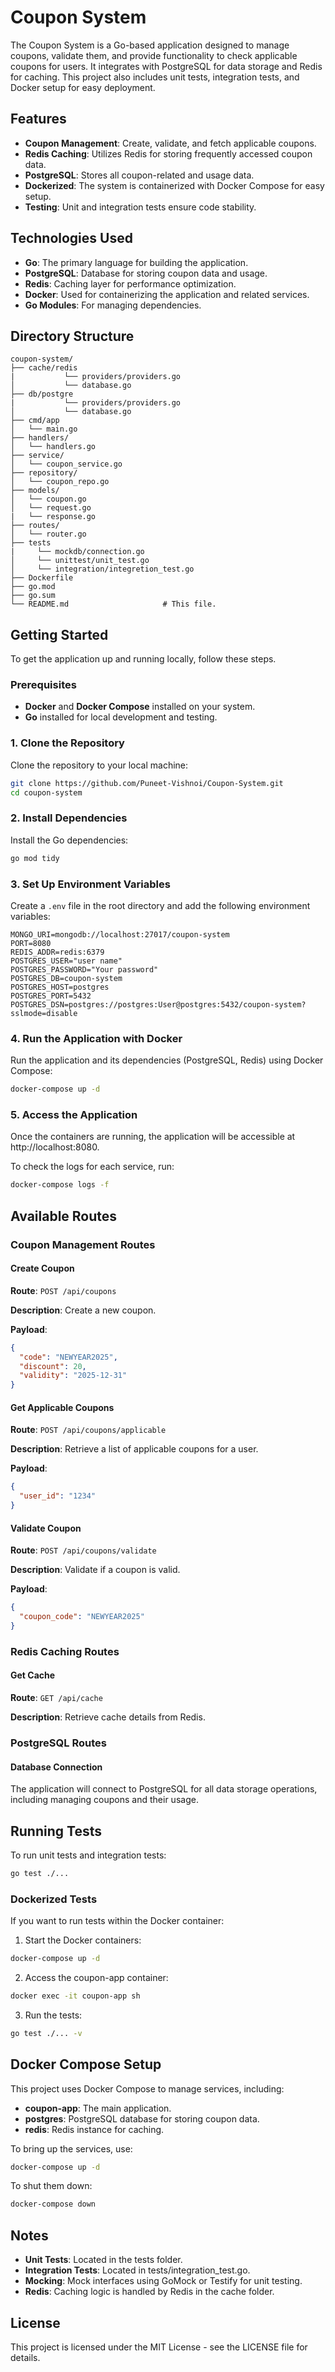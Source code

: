 # Coupon System

The Coupon System is a Go-based application designed to manage coupons, validate them, and provide functionality to check applicable coupons for users. It integrates with PostgreSQL for data storage and Redis for caching. This project also includes unit tests, integration tests, and Docker setup for easy deployment.

## Features

- **Coupon Management**: Create, validate, and fetch applicable coupons.
- **Redis Caching**: Utilizes Redis for storing frequently accessed coupon data.
- **PostgreSQL**: Stores all coupon-related and usage data.
- **Dockerized**: The system is containerized with Docker Compose for easy setup.
- **Testing**: Unit and integration tests ensure code stability.

## Technologies Used

- **Go**: The primary language for building the application.
- **PostgreSQL**: Database for storing coupon data and usage.
- **Redis**: Caching layer for performance optimization.
- **Docker**: Used for containerizing the application and related services.
- **Go Modules**: For managing dependencies.

## Directory Structure

```
coupon-system/
├── cache/redis
|           └── providers/providers.go
│           └── database.go
├── db/postgre
|           └── providers/providers.go
│           └── database.go
├── cmd/app
│   └── main.go
├── handlers/
│   └── handlers.go
├── service/
│   └── coupon_service.go
├── repository/
│   └── coupon_repo.go
├── models/
│   └── coupon.go
│   └── request.go
|   └── response.go
├── routes/
│   └── router.go
├── tests
|     └── mockdb/connection.go
│     └── unittest/unit_test.go
│     └── integration/integretion_test.go
├── Dockerfile
├── go.mod
├── go.sum
└── README.md                     # This file.
```

## Getting Started

To get the application up and running locally, follow these steps.

### Prerequisites

- **Docker** and **Docker Compose** installed on your system.
- **Go** installed for local development and testing.

### 1. Clone the Repository

Clone the repository to your local machine:

```bash
git clone https://github.com/Puneet-Vishnoi/Coupon-System.git
cd coupon-system
```

### 2. Install Dependencies

Install the Go dependencies:

```bash
go mod tidy
```

### 3. Set Up Environment Variables

Create a `.env` file in the root directory and add the following environment variables:

```
MONGO_URI=mongodb://localhost:27017/coupon-system
PORT=8080
REDIS_ADDR=redis:6379
POSTGRES_USER="user name"
POSTGRES_PASSWORD="Your password"
POSTGRES_DB=coupon-system
POSTGRES_HOST=postgres
POSTGRES_PORT=5432
POSTGRES_DSN=postgres://postgres:User@postgres:5432/coupon-system?sslmode=disable
```

### 4. Run the Application with Docker

Run the application and its dependencies (PostgreSQL, Redis) using Docker Compose:

```bash
docker-compose up -d
```

### 5. Access the Application

Once the containers are running, the application will be accessible at http://localhost:8080.

To check the logs for each service, run:

```bash
docker-compose logs -f
```

## Available Routes

### Coupon Management Routes

#### Create Coupon

**Route**: `POST /api/coupons`

**Description**: Create a new coupon.

**Payload**:
```json
{
  "code": "NEWYEAR2025",
  "discount": 20,
  "validity": "2025-12-31"
}
```

#### Get Applicable Coupons

**Route**: `POST /api/coupons/applicable`

**Description**: Retrieve a list of applicable coupons for a user.

**Payload**:
```json
{
  "user_id": "1234"
}
```

#### Validate Coupon

**Route**: `POST /api/coupons/validate`

**Description**: Validate if a coupon is valid.

**Payload**:
```json
{
  "coupon_code": "NEWYEAR2025"
}
```

### Redis Caching Routes

#### Get Cache

**Route**: `GET /api/cache`

**Description**: Retrieve cache details from Redis.

### PostgreSQL Routes

#### Database Connection

The application will connect to PostgreSQL for all data storage operations, including managing coupons and their usage.

## Running Tests

To run unit tests and integration tests:

```bash
go test ./...
```

### Dockerized Tests

If you want to run tests within the Docker container:

1. Start the Docker containers:
```bash
docker-compose up -d
```

2. Access the coupon-app container:
```bash
docker exec -it coupon-app sh
```

3. Run the tests:
```bash
go test ./... -v
```

## Docker Compose Setup

This project uses Docker Compose to manage services, including:

- **coupon-app**: The main application.
- **postgres**: PostgreSQL database for storing coupon data.
- **redis**: Redis instance for caching.

To bring up the services, use:
```bash
docker-compose up -d
```

To shut them down:
```bash
docker-compose down
```

## Notes

- **Unit Tests**: Located in the tests folder.
- **Integration Tests**: Located in tests/integration_test.go.
- **Mocking**: Mock interfaces using GoMock or Testify for unit testing.
- **Redis**: Caching logic is handled by Redis in the cache folder.

## License

This project is licensed under the MIT License - see the LICENSE file for details.